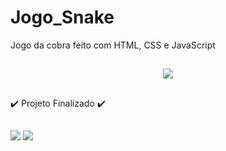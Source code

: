 # Jogo_Snake
Jogo da cobra feito com HTML, CSS e JavaScript

##

<p align="center">
  <img src="https://jogosnake.netlify.app"
</p>
  
 ##
  :heavy_check_mark: Projeto Finalizado :heavy_check_mark: 
 ##
  <div>
  <a href = "mailto:talitalopessilva.2020@gmail.com"><img src="https://img.shields.io/badge/-Gmail-%23333?style=for-the-badge&logo=gmail&logoColor=white" target="_blank"></a>
  <a href="https://www.linkedin.com/in/talita--lopes/" target="_blank"><img src="https://img.shields.io/badge/-LinkedIn-%230077B5?style=for-the-badge&logo=linkedin&logoColor=white" target="_blank"></a> 
  </div>
